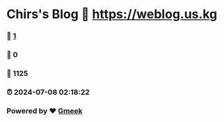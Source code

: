 # Chirs's Blog :link: https://weblog.us.kg 
### :page_facing_up: [1](https://weblog.us.kg/tag.html) 
### :speech_balloon: 0 
### :hibiscus: 1125 
### :alarm_clock: 2024-07-08 02:18:22 
### Powered by :heart: [Gmeek](https://github.com/Meekdai/Gmeek)
